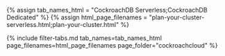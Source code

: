 {% assign tab_names_html = "CockroachDB Serverless;CockroachDB Dedicated" %}
{% assign html_page_filenames = "plan-your-cluster-serverless.html;plan-your-cluster.html" %}

{% include filter-tabs.md tab_names=tab_names_html page_filenames=html_page_filenames page_folder="cockroachcloud" %}
